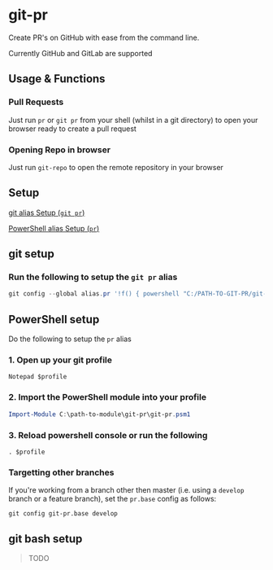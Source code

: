 # git-pr

Create PR's on GitHub with ease from the command line.

Currently GitHub and GitLab are supported


## Usage & Functions

### Pull Requests

Just run
`pr`
or `git pr`
from your shell (whilst in a git directory) to open your browser ready to create a pull request

### Opening Repo in browser

Just run `git-repo` to open the remote repository in your browser

## Setup

[git alias Setup (`git pr`)](#git-setup)

[PowerShell alias Setup (`pr`)](#powershell-setup)

## git setup

### Run the following to setup the `git pr` alias

```PowerShell
git config --global alias.pr '!f() { powershell "C:/PATH-TO-GIT-PR/git-pr.ps1" ; }; f'
```

## PowerShell setup

Do the following to setup the `pr` alias

### 1. Open up your git profile

`Notepad $profile`

### 2. Import the PowerShell module into your profile

``` PowerShell
Import-Module C:\path-to-module\git-pr\git-pr.psm1
```

### 3. Reload powershell console or run the following

`. $profile`

### Targetting other branches

If you're working from a branch other then master (i.e. using a `develop` branch or a feature branch), set the `pr.base` config as follows:

`git config git-pr.base develop` 

## git bash setup

> TODO
